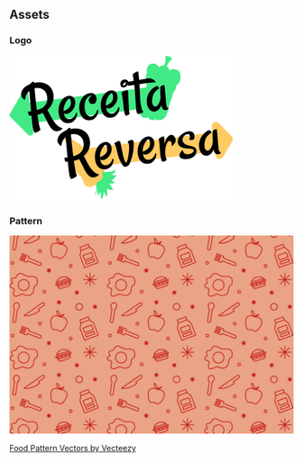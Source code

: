 ## Assets

### Logo

![](./reverse-recipe-logo.svg)

### Pattern

![](./lunch-pattern.jpg)

<a href="https://www.vecteezy.com/free-vector/food-pattern">Food Pattern Vectors by Vecteezy</a>
